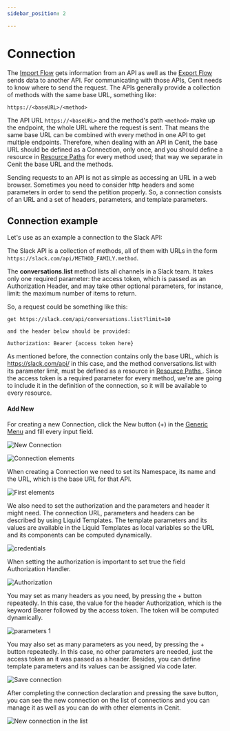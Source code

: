 ```yaml
---
sidebar_position: 2

---
```


# Connection

The [Import Flow](workflows/import_flows.md) gets information from an API as well as the [Export Flow](workflows/export_flows.md) sends data to another API. For communicating with those APIs, Cenit needs to know where to send the request. The APIs generally provide a collection of methods with the same base URL, something like:

`https://<baseURL>/<method>`

The API URL  `https://<baseURL>`  and the method's path  `<method>`  make up the endpoint, the whole URL where the request is sent. That means the same base URL can be combined with every method in one API to get multiple endpoints. Therefore, when dealing with an API in Cenit, the base URL should be defined as a Connection, only once, and you should define a resource in [Resource Paths](gateway/resource_paths.md)  for every method used; that way we separate in Cenit the base URL and the methods.

Sending requests to an API is not as simple as accessing an URL in a web browser. Sometimes you need to consider http headers and some parameters in order to send the petition properly. So, a connection consists of an URL and a set of headers, parameters, and template parameters.

## Connection example

Let's use as an example a connection to the Slack API:

The Slack API is a collection of methods, all of them with URLs in the form `https://slack.com/api/METHOD_FAMILY.method`.

The **conversations.list** method lists all channels in a Slack team. It takes only one required parameter: the access token, which is passed as an Authorization Header, and may take other optional parameters, for instance, limit: the maximum number of items to return.

So, a request could be something like this:

```
get https://slack.com/api/conversations.list?limit=10

and the header below should be provided:

Authorization: Bearer {access token here}
```

As mentioned before, the connection contains only the base URL, which is https://slack.com/api/ in this case, and the method conversations.list with its parameter limit, must be defined as a resource in [Resource Paths ](gateway/resource_paths.md). Since the access token is a required parameter for every method, we're are going to include it in the definition of the connection, so it will be available to every resource.

#### Add New

For creating a new Connection, click the New button (+) in the [Generic Menu](generic/generic_menu_options_.md) and fill every input field.

![New Connection](https://user-images.githubusercontent.com/99367633/160868810-19f81d85-fb81-4fe2-ad71-ac689081df83.png)

![Connection elements](https://user-images.githubusercontent.com/99367633/160863200-76125513-57b4-4027-9546-8e2dcf2e8cfc.png)

When creating a Connection we need to set its Namespace, its name and the URL, which is the base URL for that API.

![First elements](https://user-images.githubusercontent.com/99367633/160863798-6b904c6c-3841-480a-8e88-9634dfec5b4b.png)

We also need to set the authorization and the parameters and header it might need. The connection URL, parameters and headers can be described by using Liquid Templates. The template parameters and its values are available in the Liquid Templates as local variables so the URL and its components can be computed dynamically.

![credentials](https://user-images.githubusercontent.com/54523080/149885338-6df7fe82-9ff2-485c-af52-59d1c3acb8be.png)

When setting the authorization is important to set true the field Authorization Handler.

![Authorization](https://user-images.githubusercontent.com/99367633/160865430-2e20a055-971d-425e-86a5-688a44fddf3e.png)

 You may set as many headers as you need, by pressing the + button repeatedly. In this case, the value for the header Authorization, which is the keyword Bearer followed by the access token.  The token will be computed dynamically.

![parameters 1](https://user-images.githubusercontent.com/54523080/149980883-dbff2a82-92fe-4869-8a35-af43938a502d.png)

You may also set as many parameters as you need, by pressing the + button repeatedly. In this case, no other parameters are needed, just the access token an it was passed as a header. Besides, you can define template parameters and its values can be assigned via code later.

![Save connection](https://user-images.githubusercontent.com/99367633/160866429-121df7d8-0076-425c-9a40-da8c1ac7a8ba.png)

After completing the connection declaration and pressing the save button, you can see the new connection on the list of connections and you can manage it as well as you can do with other elements in Cenit.

![New connection in the list](https://user-images.githubusercontent.com/99367633/160867928-ddecb031-836a-4b05-a412-b67893efd378.png)